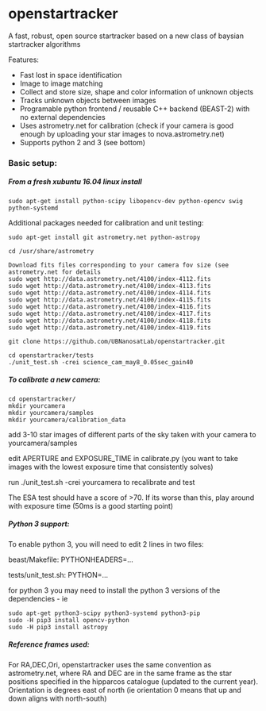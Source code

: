 # openstartracker
A fast, robust, open source startracker based on a new class of baysian startracker algorithms

Features:

* Fast lost in space identification
* Image to image matching
* Collect and store size, shape and color information of unknown objects
* Tracks unknown objects between images
* Programable python frontend / reusable C++ backend (BEAST-2) with no external dependencies 
* Uses astrometry.net for calibration (check if your camera is good enough by uploading your star images to nova.astrometry.net)
* Supports python 2 and 3 (see bottom)

### Basic setup:


##### From a fresh xubuntu 16.04 linux install
```
sudo apt-get install python-scipy libopencv-dev python-opencv swig python-systemd
```

Additional packages needed for calibration and unit testing:
~~~~
sudo apt-get install git astrometry.net python-astropy

cd /usr/share/astrometry

Download fits files corresponding to your camera fov size (see astrometry.net for details
sudo wget http://data.astrometry.net/4100/index-4112.fits
sudo wget http://data.astrometry.net/4100/index-4113.fits
sudo wget http://data.astrometry.net/4100/index-4114.fits
sudo wget http://data.astrometry.net/4100/index-4115.fits
sudo wget http://data.astrometry.net/4100/index-4116.fits
sudo wget http://data.astrometry.net/4100/index-4117.fits
sudo wget http://data.astrometry.net/4100/index-4118.fits
sudo wget http://data.astrometry.net/4100/index-4119.fits

git clone https://github.com/UBNanosatLab/openstartracker.git

cd openstartracker/tests
./unit_test.sh -crei science_cam_may8_0.05sec_gain40

~~~~
##### To calibrate a new camera:
~~~~
cd openstartracker/
mkdir yourcamera
mkdir yourcamera/samples
mkdir yourcamera/calibration_data
~~~~
add 3-10 star images of different parts of the sky taken with your camera to yourcamera/samples

edit APERTURE and EXPOSURE_TIME in calibrate.py (you want to take images with the lowest exposure time that consistently solves)


run ./unit_test.sh -crei yourcamera to recalibrate and test

The ESA test should have a score of >70. If its worse than this, play around with exposure time (50ms is a good starting point)

##### Python 3 support:

To enable python 3, you will need to edit 2 lines in two files:

beast/Makefile: PYTHONHEADERS=... 

tests/unit_test.sh: PYTHON=...

for python 3 you may need to install the python 3 versions of the dependencies - ie

~~~~
sudo apt-get python3-scipy python3-systemd python3-pip
sudo -H pip3 install opencv-python
sudo -H pip3 install astropy
~~~~

##### Reference frames used:

For RA,DEC,Ori, openstartracker uses the same convention as astrometry.net, where RA and DEC are in the same frame as the star positions specified in the hipparcos catalogue (updated to the current year). Orientation is degrees east of north (ie orientation 0 means that up and down aligns with north-south)

